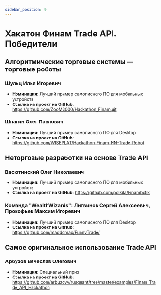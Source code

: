 ```yaml
---
sidebar_position: 9
---
```


# Хакатон Финам Trade API. Победители

## Алгоритмические торговые системы — торговые роботы

### Шульц Илья Игоревич

- **Номинация**: Лучший пример самописного ПО для мобильных устройств
- **Ссылка на проект на GitHub**: https://github.com/ZooM3000/Hackathon_Finam.git

### Шпагин Олег Павлович

- **Номинация**: Лучший пример самописного ПО для Desktop
- **Ссылка на проект на GitHub**: https://github.com/WISEPLAT/Hackathon-Finam-NN-Trade-Robot

## Неторговые разработки на основе Trade API

### Васютинский Олег Николаевич

- **Номинация**: Лучший пример самописного ПО для мобильных устройств
- **Ссылка на проект на GitHub**: https://github.com/polkila/Finambotik

### Команда "WealthWizards": Литвинов Сергей Алексеевич, Прокофьев Максим Игоревич

- **Номинация**: Лучший пример самописного ПО для Desktop
- **Ссылка на проект на GitHub**: https://github.com/madddmax/FunnyTrade/

## Самое оригинальное использование Trade API

### Арбузов Вячеслав Олегович

- **Номинация**: Специальный приз
- **Ссылка на проект на GitHub**: https://github.com/arbuzovv/rusquant/tree/master/examples/Finam_Trade_API_Hackathon
